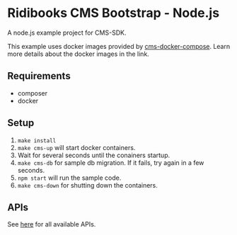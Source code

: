 # Ridibooks CMS Bootstrap - Node.js

A node.js example project for CMS-SDK.

This example uses docker images provided by [cms-docker-compose](https://github.com/ridi/cms-docker-compose). Learn more details about the docker images in the link.

## Requirements

- composer
- docker

## Setup

1. `make install`
1. `make cms-up` will start docker containers.
1. Wait for several seconds until the conainers startup.
1. `make cms-db` for sample db migration. If it fails, try again in a few seconds.
1. `npm start` will run the sample code.
1. `make cms-down` for shutting down the containers.

## APIs

See [here](https://github.com/ridi/cms-sdk/tree/2.x/lib/thrift-idl) for all available APIs.
